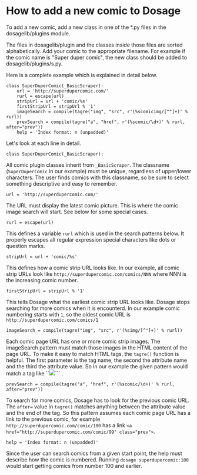 How to add a new comic to Dosage
=================================

To add a new comic, add a new class in one of the *.py files
in the dosagelib/plugins module.

The files in dosagelib/plugin and the classes inside those files are
sorted alphabetically. Add your comic to the appropriate filename.
For example if the comic name is "Super duper comic", the new class
should be added to dosagelib/plugins/s.py.

Here is a complete example which is explained in detail below.

```
class SuperDuperComic(_BasicScraper):
    url = 'http://superdupercomic.com/'
    rurl = escape(url)
    stripUrl = url + 'comic/%s'
    firstStripUrl = stripUrl % '1'
    imageSearch = compile(tagre("img", "src", r'(%scomicimg/[^"]+)' % rurl))
    prevSearch = compile(tagre("a", "href", r'(%scomic/\d+)' % rurl, after="prev"))
    help = 'Index format: n (unpadded)'
```

Let's look at each line in detail.

```class SuperDuperComic(_BasicScraper):```

All comic plugin classes inherit from ``_BasicScraper``.
The classname (``SuperDuperComic`` in our example) must be unique,
regardless of upper/lower characters.
The user finds comics with this classname, so be sure to select
something descriptive and easy to remember.

```url = 'http://superdupercomic.com/'```

The URL must display the latest comic picture. This is where the
comic image search will start. See below for some special cases.

```rurl = escape(url)```

This defines a variable ``rurl`` which is used in the search patterns
below. It properly escapes all regular expression special characters
like dots or question marks.

```stripUrl = url + 'comic/%s'```

This defines how a comic strip URL looks like. In our example, all
comic strip URLs look like ``http://superdupercomic.com/comics/NNN``
where NNN is the increasing comic number.

```firstStripUrl = stripUrl % '1'```

This tells Dosage what the earliest comic strip URL looks like. Dosage
stops searching for more comics when it is encounterd. In our example
comic numbering starts with ``1``, so the oldest comic URL is
``http://superdupercomic.com/comics/1``

```imageSearch = compile(tagre("img", "src", r'(%simg/[^"]+)' % rurl))```

Each comic page URL has one or more comic strip images. The imageSearch
pattern must match those images in the HTML content of the page URL.
To make it easy to match HTML tags, the ``tagre()`` function is
helpful. The first parameter is the tag name, the second the attribute
name and the third the attribute value. So in our example the given
pattern would match a tag like
``<img src="http://superdupercomic.com/img/comic1.jpg" />``` .

```prevSearch = compile(tagre("a", "href", r'(%scomic/\d+)' % rurl, after="prev"))```

To search for more comics, Dosage has to look for the previous comic URL.
The ``after=`` value in ``tagre()`` matches anything between the
attribute value and the end of the tag.
So this pattern assumes each comic page URL has a link to the previous
comic, for example ``http://superdupercomic.com/comic/100`` has a
link ``<a href="http://superdupercomic.com/comic/99" class="prev">``.

``help = 'Index format: n (unpadded)'``

Since the user can search comics from a given start point, the help
must describe how the comic is numbered. Running
``dosage superdupercomic:100`` would start getting comics from number
100 and earlier.
